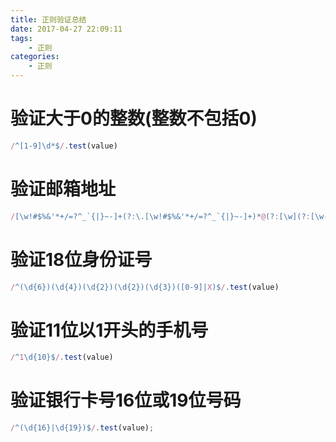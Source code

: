 ```yaml
---
title: 正则验证总结
date: 2017-04-27 22:09:11
tags: 
	- 正则
categories: 
	- 正则 
---
```


# 验证大于0的整数(整数不包括0)
<!-- more -->
``` javascript
/^[1-9]\d*$/.test(value)
```
# 验证邮箱地址

``` javascript
/[\w!#$%&'*+/=?^_`{|}~-]+(?:\.[\w!#$%&'*+/=?^_`{|}~-]+)*@(?:[\w](?:[\w-]*[\w])?\.)+[\w](?:[\w-]*[\w])?/.test(value)
```

# 验证18位身份证号

``` javascript
/^(\d{6})(\d{4})(\d{2})(\d{2})(\d{3})([0-9]|X)$/.test(value)
```
# 验证11位以1开头的手机号

``` javascript
/^1\d{10}$/.test(value)
```

# 验证银行卡号16位或19位号码

``` javascript
/^(\d{16}|\d{19})$/.test(value);
```
